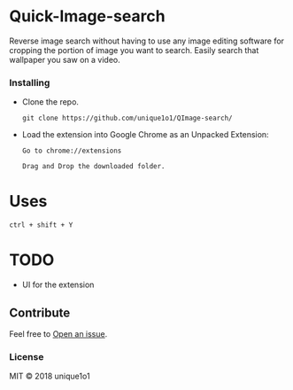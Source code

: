 # Quick-Image-search

Reverse image search without having to use any image editing software for cropping the portion of image you want to search. Easily search that wallpaper you saw on a video.

### Installing

- Clone the repo.
  ```
  git clone https://github.com/unique1o1/QImage-search/
  ```

- Load the extension into Google Chrome as an Unpacked Extension:

  ```
  Go to chrome://extensions

  Drag and Drop the downloaded folder.
  ```


# Uses

`ctrl + shift + Y`

# TODO
- UI for the extension
## Contribute
Feel free to [Open an issue]( https://github.com/unique1o1/QImage-search/issues).

### License
 MIT © 2018 unique1o1

